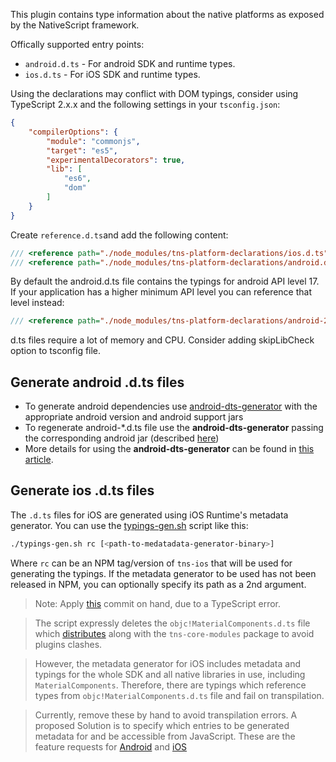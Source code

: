 This plugin contains type information about the native platforms as exposed by the NativeScript framework.

Offically supported entry points:
 - `android.d.ts` - For android SDK and runtime types.
 - `ios.d.ts` - For iOS SDK and runtime types.

Using the declarations may conflict with DOM typings,
consider using TypeScript 2.x.x and the following settings in your `tsconfig.json`:
```JSON
{
    "compilerOptions": {
        "module": "commonjs",
        "target": "es5",
        "experimentalDecorators": true,
        "lib": [
            "es6",
            "dom"
        ]
    }
}
```

Create `reference.d.ts`and add the following content:
```TypeScript
/// <reference path="./node_modules/tns-platform-declarations/ios.d.ts" />
/// <reference path="./node_modules/tns-platform-declarations/android.d.ts" />
```

By default the android.d.ts file contains the typings for android API level 17. If your application has a higher minimum API level you can reference that level instead:
```TypeScript
/// <reference path="./node_modules/tns-platform-declarations/android-24.d.ts" />
```

d.ts files require a lot of memory and CPU. Consider adding skipLibCheck option to tsconfig file.

## Generate android .d.ts files
* To generate android dependencies use [android-dts-generator](https://github.com/NativeScript/android-dts-generator) with the appropriate android version and android support jars
* To regenerate android-*.d.ts file use the **android-dts-generator** passing the corresponding android jar (described [here](https://github.com/NativeScript/android-dts-generator/blob/master/README.md#generate-definitons-for-android-sdk))
* More details for using the **android-dts-generator** can be found in [this article](https://docs.nativescript.org/core-concepts/android-runtime/metadata/generating-typescript-declarations).

## Generate ios .d.ts files

The `.d.ts` files for iOS are generated using iOS Runtime's metadata generator. You can use the [typings-gen.sh](./typings-gen.sh) script like this:

```BASH
./typings-gen.sh rc [<path-to-medatadata-generator-binary>]
```
Where `rc` can be an NPM tag/version of `tns-ios` that will be used for generating the typings. If the metadata generator to be used has not been released in NPM, you can optionally specify its path as a 2nd argument.

> Note: Apply [this](https://github.com/NativeScript/NativeScript/commit/45b4b061e470c19cdc582f220ee86fd3169269a0) commit on hand, due to a TypeScript error.

> The script expressly deletes the `objc!MaterialComponents.d.ts` file which [distributes](https://github.com/NativeScript/NativeScript/pull/7480) along with the `tns-core-modules` package to avoid plugins clashes.

> However, the metadata generator for iOS includes metadata and typings for the whole SDK and all native libraries in use, including `MaterialComponents`. Therefore, there are typings which reference types from `objc!MaterialComponents.d.ts` file and fail on transpilation.

> Currently, remove these by hand to avoid transpilation errors. A proposed Solution is to specify which entries to be generated metadata for and be accessible from JavaScript. These are the feature requests for [Android](https://github.com/NativeScript/android-runtime/issues/1485) and [iOS](https://github.com/NativeScript/ios-runtime/issues/1209)
